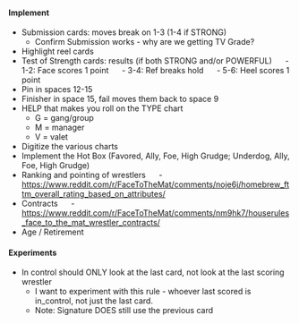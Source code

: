 #### Implement
- Submission cards: moves break on 1-3 (1-4 if STRONG)
    - Confirm Submission works - why are we getting TV Grade?
- Highlight reel cards
- Test of Strength cards: results (if both STRONG and/or POWERFUL)
     - 1-2: Face scores 1 point
     - 3-4: Ref breaks hold
     - 5-6: Heel scores 1 point
- Pin in spaces 12-15
- Finisher in space 15, fail moves them back to space 9
- HELP that makes you roll on the TYPE chart
    - G = gang/group
    - M = manager
    - V = valet
- Digitize the various charts
- Implement the Hot Box (Favored, Ally, Foe, High Grudge; Underdog, Ally, Foe, High Grudge)
- Ranking and pointing of wrestlers
     - https://www.reddit.com/r/FaceToTheMat/comments/noje6j/homebrew_fttm_overall_rating_based_on_attributes/
- Contracts
     - https://www.reddit.com/r/FaceToTheMat/comments/nm9hk7/houserules_face_to_the_mat_wrestler_contracts/
- Age / Retirement

#### Experiments
- In control should ONLY look at the last card, not look at the last scoring wrestler
    - I want to experiment with this rule - whoever last scored is in_control, not just the last card.
    - Note: Signature DOES still use the previous card